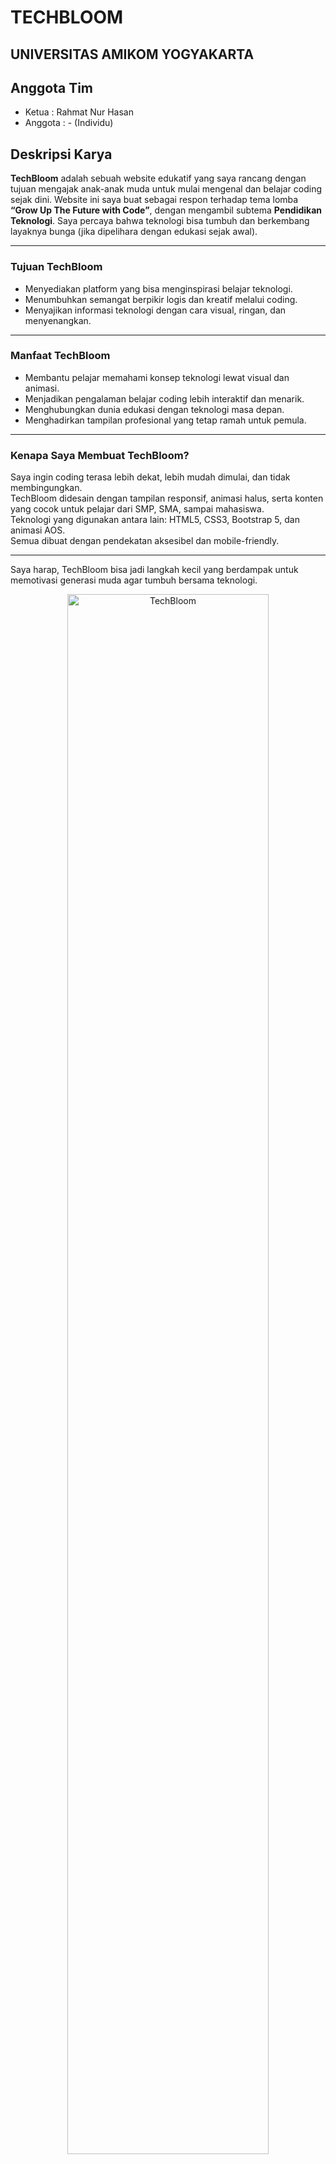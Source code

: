 
# TECHBLOOM
## UNIVERSITAS AMIKOM YOGYAKARTA

## Anggota Tim  
* Ketua : Rahmat Nur Hasan  
* Anggota : - (Individu)

## Deskripsi Karya  
**TechBloom** adalah sebuah website edukatif yang saya rancang dengan tujuan mengajak anak-anak muda untuk mulai mengenal dan belajar coding sejak dini.
Website ini saya buat sebagai respon terhadap tema lomba **“Grow Up The Future with Code”**, dengan mengambil subtema **Pendidikan Teknologi**. Saya percaya bahwa teknologi bisa tumbuh dan berkembang layaknya bunga (jika dipelihara dengan edukasi sejak awal).

---

### Tujuan TechBloom  
- Menyediakan platform yang bisa menginspirasi belajar teknologi.  
- Menumbuhkan semangat berpikir logis dan kreatif melalui coding.  
- Menyajikan informasi teknologi dengan cara visual, ringan, dan menyenangkan.  

---

### Manfaat TechBloom  
- Membantu pelajar memahami konsep teknologi lewat visual dan animasi.  
- Menjadikan pengalaman belajar coding lebih interaktif dan menarik.  
- Menghubungkan dunia edukasi dengan teknologi masa depan.  
- Menghadirkan tampilan profesional yang tetap ramah untuk pemula.

---

### Kenapa Saya Membuat TechBloom?  
Saya ingin coding terasa lebih dekat, lebih mudah dimulai, dan tidak membingungkan.  
TechBloom didesain dengan tampilan responsif, animasi halus, serta konten yang cocok untuk pelajar dari SMP, SMA, sampai mahasiswa.  
Teknologi yang digunakan antara lain: HTML5, CSS3, Bootstrap 5, dan animasi AOS.  
Semua dibuat dengan pendekatan aksesibel dan mobile-friendly.

---

Saya harap, TechBloom bisa jadi langkah kecil yang berdampak untuk memotivasi generasi muda agar tumbuh bersama teknologi.




<p align="center">
  <img src="./assets/images/logoTB.png" alt="TechBloom" width="80%" />
</p>

---

#  TechBloom – Grow Up The Future With Code

Selamat datang di **TechBloom!**  


Platform web buat ngenalin teknologi ke anak muda dengan cara yang asik, interaktif, dan gampang dimengerti.
Proyek ini dibuat sama **Hasan** buat lomba **UKM Cyber Design Competition (UCDC) 2025**, bawa tema:

> **"Grow Up The Future With Code"**

---



##  Apa yang Membuat TechBloom Menarik?

-  **Desain Modern & Responsif**  
  Tampilan clean, elegan, bisa diakses dari HP atau laptop. Ada animasi kece juga biar makin hidup.
-  **Pengenalan Teknologi Terkini**  
  Dari Artificial Intelligence sampai UI/UX Design  simpel dan mudah dimengerti.
-  **Konten Edukasi yang Ringan namun Bermakna**  
  Cocok buat pemula, pelajar, atau siapa aja yang pengen kenal dunia teknologi.
-  **Tim Kreatif & Testimoni Nyata**  
  Mengenal sosok di balik proyek dan mendengar suara dari pengguna yang sudah mencoba TechBloom.
-  **Formulir Kontak Interaktif**  
  Memudahkan pengguna memberikan kritik, saran, atau bertanya langsung dari halaman web.

---

##  Fitur Teknologi Utama

| Teknologi | Penjelasan |
|----------|------------|
|  **Internet of Things** | Koneksi dunia nyata ke alat digital yang smart.. |
|  **Web Development** | Bikin website & aplikasi kekinian.. |
|  **Sensor Otomatis** | Alat yang bisa deteksi gerakan, radar, dll.. |
|  **Cyber Security** | Cara biar data & sistem aman dari hacker.. |
|  **Augmented Reality** | Gabungin dunia nyata & digital buat belajar lebih seru. |
|  **UI/UX Design** | Bikin tampilan & pengalaman pengguna yang kece. |
|  **Cloud Computing** | Simpen & akses data lewat cloud, lebih efisien. |

---

## Tema Lomba

**UCDC 2025 - Grow Up the Future with Code**  
Subtema: **Pendidikan Teknologi**
## Screenshot Website
<p align="center">
  <img src="./assets/images/ss1.png" alt="ss" width="70%" />
  <img src="./assets/images/ss2.png" alt="ss" width="70%" />
</p>

---

##  Teknologi yang Dipakai

TechBloom dibangun pakai teknologi web yang up-to-date:

- HTML5 & CSS3
- Bootstrap 5 & Tailwind CSS
- JavaScript + AOS (Animate on Scroll)
- Google Fonts & Bootstrap Icons

Dibikin dengan fokus ke **aksesibilitas**, **responsivitas**, dan **cepat dibuka**.


---

## 🧑‍💻 Dibuat Oleh

- **Rahmat Nur Hasan** - Frontend Developer & Desainer

---
<p align="center">
  <img src="./assets/images/logoTB.png" alt="Logo TechBloom" width="70%" />
</p>

---
##  Struktur Folder

```bash
TechBloom/
├── index.html                
├── dashboard.html                
├── assets/
│   ├── html/                  
│   ├── css/                  
│   ├── js/                   
│   └── img/                  
├── README.md
              


```
<p align="center">
  <img src="./assets/images/profil-saya.png" alt="profil saya" width="20%" />
</p>

## Kontributor
**Rahmat Nur Hasan**  
Peserta UCDC 2025 – Sistem Informasi  ( Tunarungu )




